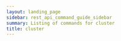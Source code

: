 ```yaml
---
layout: landing_page
sidebar: rest_api_command_guide_sidebar
summary: Listing of commands for cluster
title: cluster
---
```

